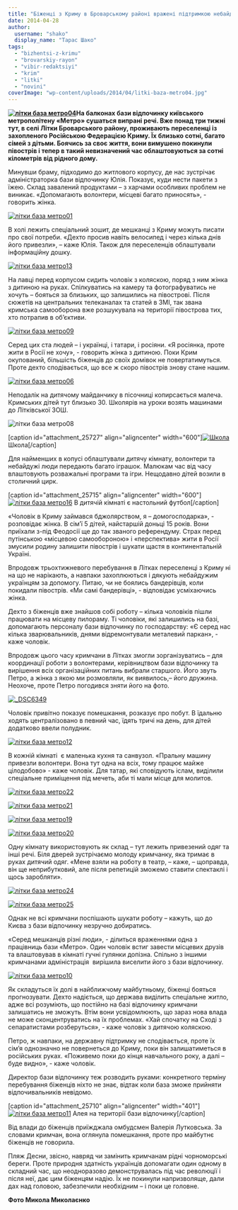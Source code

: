 ```yaml
---
title: "Біженці з Криму в Броварському районі вражені підтримкою небайдужих"
date: 2014-04-28
author: 
  username: "shako"
  display_name: "Тарас Шако"
tags: 
  - "bizhentsi-z-krimu"
  - "brovarskiy-rayon"
  - "vibir-redaktsiyi"
  - "krim"
  - "litki"
  - "novini"
coverImage: "wp-content/uploads/2014/04/litki-baza-metro04.jpg"
---
```


**[![літки база метро04](https://mpz.brovary.org/wp-content/uploads/2014/04/litki-baza-metro04.jpg)](https://mpz.brovary.org/wp-content/uploads/2014/04/litki-baza-metro04.jpg)На балконах бази відпочинку київського метрополітену «Метро» сушаться випрані речі. Вже понад три тижні тут, в селі Літки Броварського району, проживають переселенці із захопленого Російською Федерацією Криму. Їх близько сотні, багато сімей з дітьми. Боячись за своє життя, вони вимушено покинули півострів і тепер в такий невизначений час облаштовуються за сотні кілометрів від рідного дому.**

Минувши браму, підходимо до житлового корпусу, де нас зустрічає адміністраторка бази відпочинку Юлія. Показує, куди нести пакети з їжею. Склад завалений продуктами – з харчами особливих проблем не виникає. «Допомагають волонтери, місцеві багато приносять», - говорить жінка.

[![літки база метро01](https://mpz.brovary.org/wp-content/uploads/2014/04/litki-baza-metro01.jpg)](https://mpz.brovary.org/wp-content/uploads/2014/04/litki-baza-metro01.jpg)

В холі лежить спеціальний зошит, де мешканці з Криму можуть писати про свої потреби. «Дехто просив навіть велосипед і через кілька днів його привезли», – каже Юлія. Також для переселенців облаштували інформаційну дошку.

[![літки база метро13](https://mpz.brovary.org/wp-content/uploads/2014/04/litki-baza-metro13.jpg)](https://mpz.brovary.org/wp-content/uploads/2014/04/litki-baza-metro13.jpg)

На лавці перед корпусом сидить чоловік з коляскою, поряд з ним жінка з дитиною на руках. Спілкуватись на камеру та фотографуватись не хочуть – бояться за близьких, що залишились на півострові. Після сюжетів на центральних телеканалах та статей в ЗМІ, так звана кримська самооборона вже розшукувала на території півострова тих, хто потрапив в об’єктиви.

[![літки база метро09](https://mpz.brovary.org/wp-content/uploads/2014/04/litki-baza-metro09.jpg)](https://mpz.brovary.org/wp-content/uploads/2014/04/litki-baza-metro09.jpg)

Серед цих ста людей – і українці, і татари, і росіяни. «Я росіянка, проте жити в Росії не хочу», - говорить жінка з дитиною. Поки Крим окупований, більшість біженців до своїх домівок не повертатимуться. Проте дехто сподівається, що все ж скоро півострів знову стане нашим.

[![літки база метро06](https://mpz.brovary.org/wp-content/uploads/2014/04/litki-baza-metro06.jpg)](https://mpz.brovary.org/wp-content/uploads/2014/04/litki-baza-metro06.jpg)

Неподалік на дитячому майданчику в пісочниці копирсається малеча. Кримських дітей тут близько 30. Школярів на уроки возять машинами до Літківської ЗОШ.

![літки база метро08](https://mpz.brovary.org/wp-content/uploads/2014/04/litki-baza-metro08.jpg)

\[caption id="attachment\_25727" align="aligncenter" width="600"\][![Школа](https://mpz.brovary.org/wp-content/uploads/2014/04/litki-baza-metro28.jpg)](https://mpz.brovary.org/wp-content/uploads/2014/04/litki-baza-metro28.jpg) Школа\[/caption\]

Для найменших в копусі облаштували дитячу кімнату, волонтери та небайдужі люди передають багато іграшок. Малюкам час від часу влаштовують розважальні програми та ігри. Нещодавно дітей возили в столичний цирк.

\[caption id="attachment\_25715" align="aligncenter" width="600"\][![літки база метро16](https://mpz.brovary.org/wp-content/uploads/2014/04/litki-baza-metro16.jpg)](https://mpz.brovary.org/wp-content/uploads/2014/04/litki-baza-metro16.jpg) В дитячій кімнаті є настольний футбол\[/caption\]

«Чоловік в Криму займався бджолярством, я – домогосподарка», - розповідає жінка. В сім’ї 5 дітей, найстаршій доньці 15 років. Вони приїхали з-під Феодосії ще до так званого референдуму. Страх перед путінською «місцевою самообороною» і «перспектива» жити в Росії змусили родину залишити півострів і шукати щастя в континентальній Україні.

Впродовж трьохтижневого перебування в Літках переселенці з Криму ні на що не нарікають, а навпаки захоплюються і дякують небайдужим українцям за допомогу. Питаю, чи не боялись бандерівців, коли покидали півострів. «Ми самі бандерівці», - відповідає усміхаючись жінка.

Дехто з біженців вже знайшов собі роботу – кілька чоловіків пішли працювати на місцеву пилораму. Ті чоловіки, які залишились на базі, допомагають персоналу бази відпочинку по господарству: «Є серед нас кілька зварювальників, днями відремонтували металевий паркан», - каже чоловік.

Впродовж цього часу кримчани в Літках змогли зорганізуватись – для координації роботи з волонтерами, керівництвом бази відпочинку та вирішення всіх організаційних питань вибрали старшого. Його звуть Петро, а жінка з якою ми розмовляли, як виявилось,– його дружина. Неохоче, проте Петро погодився зняти його на фото.

[![_DSC6349](https://mpz.brovary.org/wp-content/uploads/2014/04/DSC6349.jpg)](https://mpz.brovary.org/wp-content/uploads/2014/04/DSC6349.jpg)

Чоловік привітно показує помешкання, розказує про побут. В їдальню ходять централізовано в певний час, їдять тричі на день, для дітей додатково ввели полудник.

[![літки база метро12](https://mpz.brovary.org/wp-content/uploads/2014/04/litki-baza-metro12.jpg)](https://mpz.brovary.org/wp-content/uploads/2014/04/litki-baza-metro12.jpg)

В кожній кімнаті  є маленька кухня та санвузол. «Пральну машину привезли волонтери. Вона тут одна на всіх, тому працює майже цілодобово» - каже чоловік. Для татар, які сповідують іслам, виділили спеціальне приміщення під мечеть, аби ті мали місце для молитов.

[![літки база метро22](https://mpz.brovary.org/wp-content/uploads/2014/04/litki-baza-metro22.jpg)](https://mpz.brovary.org/wp-content/uploads/2014/04/litki-baza-metro22.jpg)

[![літки база метро21](https://mpz.brovary.org/wp-content/uploads/2014/04/litki-baza-metro21.jpg)](https://mpz.brovary.org/wp-content/uploads/2014/04/litki-baza-metro21.jpg)

[![літки база метро19](https://mpz.brovary.org/wp-content/uploads/2014/04/litki-baza-metro19.jpg)](https://mpz.brovary.org/wp-content/uploads/2014/04/litki-baza-metro19.jpg)

[![літки база метро20](https://mpz.brovary.org/wp-content/uploads/2014/04/litki-baza-metro20.jpg)](https://mpz.brovary.org/wp-content/uploads/2014/04/litki-baza-metro20.jpg)

Одну кімнату використовують як склад – тут лежить привезений одяг та інші речі. Біля дверей зустрічаємо молоду кримчанку, яка тримає в руках дитячий одяг. «Мене взяли на роботу в театр, – каже, – щоправда, він ще неприбутковий, але після репетицій зможемо ставити спектаклі і щось заробляти».

[![літки база метро24](https://mpz.brovary.org/wp-content/uploads/2014/04/litki-baza-metro24.jpg)](https://mpz.brovary.org/wp-content/uploads/2014/04/litki-baza-metro24.jpg)

[![літки база метро25](https://mpz.brovary.org/wp-content/uploads/2014/04/litki-baza-metro25.jpg)](https://mpz.brovary.org/wp-content/uploads/2014/04/litki-baza-metro25.jpg)

Однак не всі кримчани поспішають шукати роботу – кажуть, що до Києва з бази відпочинку незручно добиратись.

«Серед мешканців різні люди», - ділиться враженнями одна з працівниць бази «Метро». Один чоловік встиг завести місцевих друзів та влаштовував в кімнаті гучні гулянки допізна. Спільно з іншими кримчанами адміністрація  вирішила виселити його з бази відпочинку.

[![літки база метро10](https://mpz.brovary.org/wp-content/uploads/2014/04/litki-baza-metro10.jpg)](https://mpz.brovary.org/wp-content/uploads/2014/04/litki-baza-metro10.jpg)

Як складуться їх долі в найближчому майбутньому, біженці бояться прогнозувати. Дехто надіється, що держава виділить спеціальне житло, адже всі розуміють, що постійно на базі відпочинку кримчани залишатись не зможуть. Втім вони усвідомлюють, що зараз нова влада не може сконцентруватись на їх проблемах. «Хай спочатку на Сході з сепаратистами розберуться», - каже чоловік з дитячою коляскою.

Петро, ж навпаки, на державну підтримку не сподівається, проте їх сім’я однозначно не повернеться до Криму, поки він залишатиметься в російських руках. «Поживемо поки до кінця навчального року, а далі – буде видно», - каже чоловік.

Директор бази відпочинку теж розводить руками: конкретного терміну перебування біженців ніхто не знає, відтак коли база зможе прийняти відпочивальників невідомо.

\[caption id="attachment\_25710" align="aligncenter" width="401"\][![літки база метро11](https://mpz.brovary.org/wp-content/uploads/2014/04/litki-baza-metro11.jpg)](https://mpz.brovary.org/wp-content/uploads/2014/04/litki-baza-metro11.jpg) Алея на території бази відпочинку\[/caption\]

Від влади до біженців приїжджала омбудсмен Валерія Лутковська. За словами кримчан, вона оглянула помешкання, проте про майбутнє біженців не говорила.

Пляж Десни, звісно, навряд чи замінить кримчанам рідні чорноморські береги. Проте природня здатність українців допомагати один одному в складний час, що неодноразово демонструвалась під час революції і після неї, дає цим біженцям надію. Їх не покинули напризволяще, дали дах над головою, забезпечили необхідним – і поки це головне.

**Фото Микола Миколаєнко**

